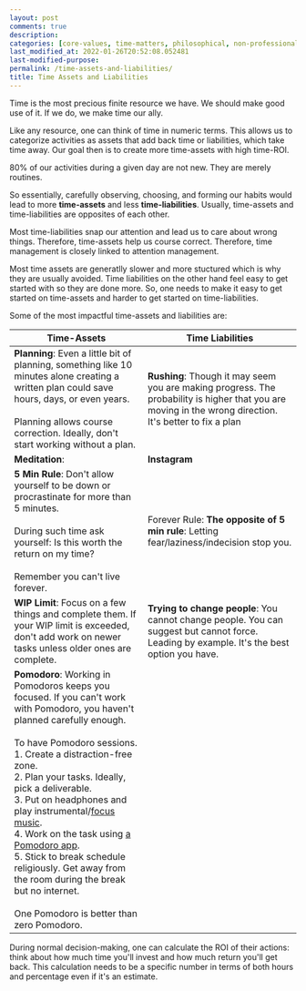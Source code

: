 ```yaml
---
layout: post
comments: true
description:
categories: [core-values, time-matters, philosophical, non-professional, time]
last_modified_at: 2022-01-26T20:52:08.052481
last-modified-purpose:
permalink: /time-assets-and-liabilities/
title: Time Assets and Liabilities
---
```


Time is the most precious finite resource we have. We should make good use of it. If we do, we make time our ally.

Like any resource, one can think of time in numeric terms. This allows us to categorize activities as assets that add back time or liabilities, which take time away. Our goal then is to create more time-assets with high time-ROI.

80% of our activities during a given day are not new. They are merely routines.

So essentially, carefully observing, choosing, and forming our habits would lead to more **time-assets** and less **time-liabilities**. Usually, time-assets and time-liabilities are opposites of each other.

Most time-liabilities snap our attention and lead us to care about wrong things. Therefore, time-assets help us course correct. Therefore, time management is closely linked to attention management.

Most time assets are generatlly slower and more stuctured which is why they are usually avoided. Time liabilities on the other hand feel easy to get started with so they are done more. So, one needs to make it easy to get started on time-assets and harder to get started on time-liabilities.

Some of the most impactful time-assets and liabilities are:

| Time-Assets                                                                                                                                                                                                                                                                                                                                                                                                                                                                                                                             | Time Liabilities                                                                                                                                         |
|-----------------------------------------------------------------------------------------------------------------------------------------------------------------------------------------------------------------------------------------------------------------------------------------------------------------------------------------------------------------------------------------------------------------------------------------------------------------------------------------------------------------------------------------|----------------------------------------------------------------------------------------------------------------------------------------------------------|
| **Planning**: Even a little bit of planning, something like 10 minutes alone creating a written plan could save hours, days, or even years. <br><br>Planning allows course correction. Ideally, don't start working without a plan.                                                                                                                                                                                                                                                                                                                                                   | **Rushing**: Though it may seem you are making progress. The probability is higher that you are moving in the wrong direction. It's better to fix a plan |
| **Meditation**:                                                                                                                                                                                                                                                                                                                                                                                                                                                                                                                         | **Instagram**                                                                                                                                            |
| **5 Min Rule**: Don't allow yourself to be down or procrastinate for more than 5 minutes. <br><br>During such time ask yourself: Is this worth the return on my time?<br><br>Remember you can't live forever.                                                                                                                                                                                                                                                                                                                           | Forever Rule: **The opposite of 5 min rule**: Letting fear/laziness/indecision stop you.                                                                 |
| **WIP Limit**: Focus on a few things and complete them. If your WIP limit is exceeded, don't add work on newer tasks unless older ones are complete.                                                                                                                                                                                                                                                                                                                                                                                     | **Trying to change people**: You cannot change people. You can suggest but cannot force. Leading by example. It's the best option you have.              |
| **Pomodoro**: Working in Pomodoros keeps you focused. If you can't work with Pomodoro, you haven't planned carefully enough.<br><br>To have Pomodoro sessions.<br>1. Create a distraction-free zone.<br>2. Plan your tasks. Ideally, pick a deliverable.<br>3. Put on headphones and play instrumental/[focus music](https://www.youtube.com/playlist?list=PLx65qkgCWNJIs3FPaj8JZhduXSpQ_ZfvL).<br>4. Work on the task using [a Pomodoro app](https://pomofocus.io/).<br>5. Stick to break schedule religiously. Get away from the room during the break but no internet. <br><br>One Pomodoro is better than zero Pomodoro. |                                                                                                                                                          |

During normal decision-making, one can calculate the ROI of their actions: think about how much time you'll invest and how much return you'll get back. This calculation needs to be a specific number in terms of both hours and percentage even if it's an estimate.